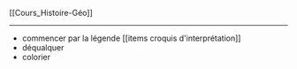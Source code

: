[[Cours_Histoire-Géo]]
___
- commencer par la légende [[items croquis d'interprétation]]
- déqualquer
- colorier